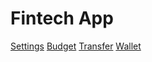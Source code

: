 <!DOCTYPE html>
<html>
<head>
  <title>Simple Fintech App</title>
  <link rel="stylesheet" href="styles/main.css">
</head>
<body>
  <h1>Fintech App</h1>
  <nav>
    <a href="settings/settings.html">Settings</a>
    <a href="budget/budget.html">Budget</a>
    <a href="transfer/transfer.html">Transfer</a>
    <a href="wallet/wallet.html">Wallet</a>
  </nav>
</body>
</html>